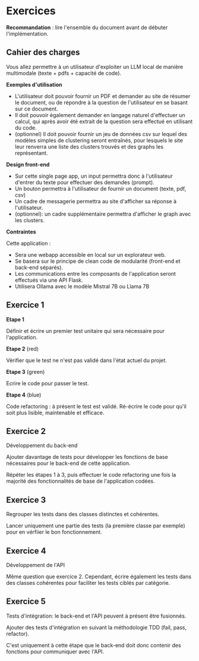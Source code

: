# Exercices

**Recommandation** : lire l'ensemble du document avant de débuter l'implémentation.

## Cahier des charges

Vous allez permettre à un utilisateur d'exploiter un LLM local de manière multimodale (texte + pdfs + capacité de code).

**Exemples d'utilisation**
- L'utilisateur doit pouvoir fournir un PDF et demander au site de résumer le document, ou de répondre à la question de l'utilisateur en se basant sur ce document.
- Il doit pouvoir également demander en langage naturel d'effectuer un calcul, qui après avoir été extrait de la question sera effectué en utilisant du code.
- (optionnel) Il doit pouvoir fournir un jeu de données csv sur lequel des modèles simples de clustering seront entraînés, pour lesquels le site leur renverra une liste des clusters trouvés et des graphs les représentant.

**Design front-end**
- Sur cette single page app, un input permettra donc à l'utilisateur d'entrer du texte pour effectuer des demandes (prompt).
- Un bouton permettra à l'utilisateur de fournir un document (texte, pdf, csv)
- Un cadre de messagerie permettra au site d'afficher sa réponse à l'utilisateur.
- (optionnel): un cadre supplémentaire permettra d'afficher le graph avec les clusters.


**Contraintes**

Cette application :
- Sera une webapp accessible en local sur un explorateur web.
- Se basera sur le principe de clean code de modularité (front-end et back-end séparés).
- Les communications entre les composants de l'application seront effectués via une API Flask.
- Utilisera Ollama avec le modèle Mistral 7B ou Llama 7B


## Exercice 1

**Etape 1**

Définir et écrire un premier test unitaire qui sera nécessaire pour l'application.

**Etape 2** (red)

Vérifier que le test ne n'est pas validé dans l'état actuel du projet.

**Etape 3** (green)

Ecrire le code pour passer le test.

**Etape 4** (blue)

Code refactoring : à présent le test est validé. Ré-écrire le code pour qu'il soit plus lisible, maintenable et efficace.


## Exercice 2

Développement du back-end

Ajouter davantage de tests pour développer les fonctions de base nécessaires pour le back-end de cette application.

Répéter les étapes 1 à 3, puis effectuer le code refactoring une fois la majorité des fonctionnalités de base de l'application codées.


## Exercice 3

Regrouper les tests dans des classes distinctes et cohérentes.

Lancer uniquement une partie des tests (la première classe par exemple) pour en vérfiier le bon fonctionnement.


## Exercice 4

Développement de l'API

Même question que exercice 2. Cependant, écrire également les tests dans des classes cohérentes pour faciliter les tests ciblés par catégorie.


## Exercice 5

Tests d'intégration: le back-end et l'API peuvent à présent être fusionnés.

Ajouter des tests d'intégration en suivant la méthodologie TDD (fail, pass, refactor).

C'est uniquement à cette étape que le back-end doit donc contenir des fonctions pour communiquer avec l'API.
